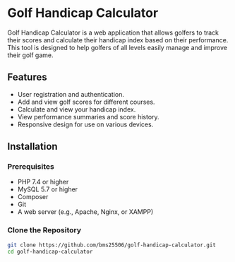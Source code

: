 # Golf Handicap Calculator

Golf Handicap Calculator is a web application that allows golfers to track their scores and calculate their handicap index based on their performance. This tool is designed to help golfers of all levels easily manage and improve their golf game.


## Features

- User registration and authentication.
- Add and view golf scores for different courses.
- Calculate and view your handicap index.
- View performance summaries and score history.
- Responsive design for use on various devices.

## Installation

### Prerequisites

- PHP 7.4 or higher
- MySQL 5.7 or higher
- Composer
- Git
- A web server (e.g., Apache, Nginx, or XAMPP)

### Clone the Repository

```bash
git clone https://github.com/bms25506/golf-handicap-calculator.git
cd golf-handicap-calculator


